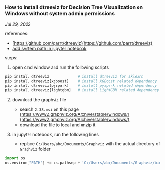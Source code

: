 ### How to install dtreeviz for Decision Tree Visualization on Windows without system admin permissions

*Jul 29, 2022*


references:
- [https://github.com/parrt/dtreeviz](https://github.com/parrt/dtreeviz)
- [add system path in jupyter notebook](https://stackoverflow.com/questions/35064304/runtimeerror-make-sure-the-graphviz-executables-are-on-your-systems-path-aft)

steps: 
1. open cmd window and run the following scripts
```python
pip install dtreeviz             # install dtreeviz for sklearn
pip install dtreeviz[xgboost]    # install XGBoost related dependency
pip install dtreeviz[pyspark]    # install pyspark related dependency
pip install dtreeviz[lightgbm]   # install LightGBM related dependency
```
2. download the graphviz file
    - search `2.38.msi` on this page [https://www2.graphviz.org/Archive/stable/windows/](https://www2.graphviz.org/Archive/stable/windows/)
    - download the file to local and unzip it

3. in jupyter notebook, run the following lines
    - replace `C:/Users/abc/Documents/Graphviz` with the actual directory of `Graphviz` folder
```python
import os
os.environ["PATH"] += os.pathsep + 'C:/Users/abc/Documents/Graphviz/bin;C:/Users/abc/Documents/Graphviz/bin/dot.exe;'
```
